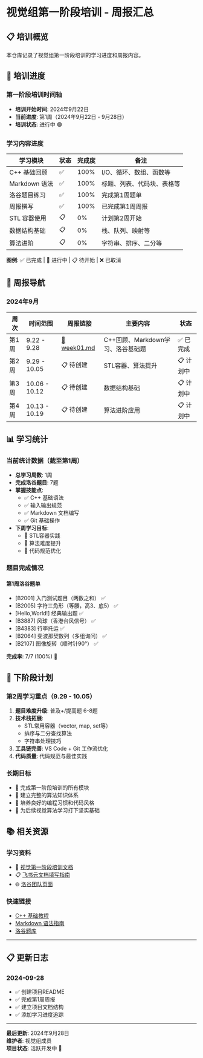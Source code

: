 # 视觉组第一阶段培训 - 周报汇总

## 📋 培训概览

本仓库记录了视觉组第一阶段培训的学习进度和周报内容。

## 📅 培训进度

### 第一阶段培训时间轴

- **培训开始时间**: 2024年9月22日
- **当前进度**: 第1周（2024年9月22日 - 9月28日）
- **培训状态**: 进行中 🟢

### 学习内容进度

| 学习模块 | 状态 | 完成度 | 备注 |
|---------|------|--------|------|
| C++ 基础回顾 | ✅ | 100% | I/O、循环、数组、函数等 |
| Markdown 语法 | ✅ | 100% | 标题、列表、代码块、表格等 |
| 洛谷题目练习 | ✅ | 100% | 完成第1周题单 |
| 周报撰写 | ✅ | 100% | 已完成第1周周报 |
| STL 容器使用 | 📋 | 0% | 计划第2周开始 |
| 数据结构基础 | 📋 | 0% | 栈、队列、映射等 |
| 算法进阶 | 📋 | 0% | 字符串、排序、二分等 |

**图例**: ✅ 已完成 | 🔄 进行中 | 📋 待开始 | ❌ 已取消

## 📝 周报导航

### 2024年9月

| 周次 | 时间范围 | 周报链接 | 主要内容 | 状态 |
|------|----------|----------|----------|------|
| 第1周 | 9.22 - 9.28 | [📄 week01.md](./01/week01.md) | C++回顾、Markdown学习、洛谷基础题 | ✅ 已完成 |
| 第2周 | 9.29 - 10.05 | 📋 待创建 | STL容器、算法提升 | 📋 计划中 |
| 第3周 | 10.06 - 10.12 | 📋 待创建 | 数据结构基础 | 📋 计划中 |
| 第4周 | 10.13 - 10.19 | 📋 待创建 | 算法进阶应用 | 📋 计划中 |

## 📊 学习统计

### 当前统计数据（截至第1周）

- **总学习周数**: 1周
- **完成洛谷题目**: 7题
- **掌握技能点**: 
  - ✅ C++ 基础语法
  - ✅ 输入输出规范
  - ✅ Markdown 文档编写
  - ✅ Git 基础操作
- **下周学习目标**: 
  - 🎯 STL容器实践
  - 🎯 算法难度提升
  - 🎯 代码规范优化

### 题目完成情况

#### 第1周洛谷题单
- [B2001] 入门测试题目（两数之和） ✅
- [B2005] 字符三角形（等腰，高3、底5） ✅  
- [Hello,World!] 经典输出题 ✅
- [B3887] 风球（香港台风信号） ✅
- [B4383] 行李托运 ✅
- [B2064] 斐波那契数列（多组询问） ✅
- [B2107] 图像旋转（顺时针90°） ✅

**完成率**: 7/7 (100%) 🎉

## 🎯 下阶段计划

### 第2周学习重点（9.29 - 10.05）
1. **题目难度升级**: 普及+/提高题 6-8题
2. **技术栈拓展**: 
   - STL常用容器（vector, map, set等）
   - 排序与二分查找算法
   - 字符串处理技巧
3. **工具链完善**: VS Code + Git 工作流优化
4. **代码质量**: 代码规范与最佳实践

### 长期目标
- 🎯 完成第一阶段培训的所有模块
- 🎯 建立完整的算法知识体系
- 🎯 培养良好的编程习惯和代码风格
- 🎯 为后续视觉算法学习打下坚实基础

## 📚 相关资源

### 学习资料
- 📖 [视觉第一阶段培训文档](./视觉第一阶段培训.pdf)
- 📋 [飞书云文档填写指南](./如何使用飞书云文档填写周报并上传.pdf)
- 🌐 [洛谷团队页面](https://www.luogu.com.cn/team/114026)

### 快速链接
- [C++ 基础教程](https://www.runoob.com/cplusplus/cpp-tutorial.html)
- [Markdown 语法指南](https://markdown.com.cn/basic-syntax/)
- [洛谷题库](https://www.luogu.com.cn/)

---

## 📋 更新日志

### 2024-09-28
- ✅ 创建项目README
- ✅ 完成第1周周报
- ✅ 建立项目文档结构
- ✅ 添加学习进度追踪

---

**最后更新**: 2024年9月28日  
**维护者**: 视觉组成员  
**项目状态**: 活跃开发中 🚀